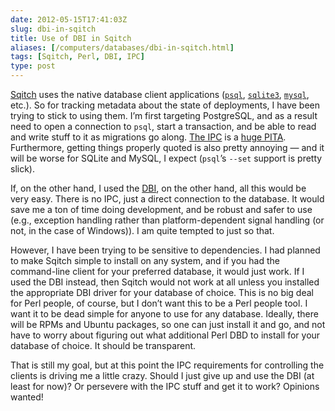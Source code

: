 ```yaml
--- 
date: 2012-05-15T17:41:03Z
slug: dbi-in-sqitch
title: Use of DBI in Sqitch
aliases: [/computers/databases/dbi-in-sqitch.html]
tags: [Sqitch, Perl, DBI, IPC]
type: post
---
```


[Sqitch] uses the native database client applications ([`psql`], [`sqlite3`],
[`mysql`], etc.). So for tracking metadata about the state of deployments, I
have been trying to stick to using them. I’m first targeting PostgreSQL, and as
a result need to open a connection to `psql`, start a transaction, and be able
to read and write stuff to it as migrations go along. [The IPC] is a [huge
PITA]. Furthermore, getting things properly quoted is also pretty annoying — and
it will be worse for SQLite and MySQL, I expect (`psql`’s `--set` support is
pretty slick).

If, on the other hand, I used the [DBI], on the other hand, all this would be
very easy. There is no IPC, just a direct connection to the database. It would
save me a ton of time doing development, and be robust and safer to use (e.g.,
exception handling rather than platform-dependent signal handling (or not, in
the case of Windows)). I am quite tempted to just so that.

However, I have been trying to be sensitive to dependencies. I had planned to
make Sqitch simple to install on any system, and if you had the command-line
client for your preferred database, it would just work. If I used the DBI
instead, then Sqitch would not work at all unless you installed the appropriate
DBI driver for your database of choice. This is no big deal for Perl people, of
course, but I don’t want this to be a Perl people tool. I want it to be dead
simple for anyone to use for any database. Ideally, there will be RPMs and
Ubuntu packages, so one can just install it and go, and not have to worry about
figuring out what additional Perl DBD to install for your database of choice. It
should be transparent.

That is still my goal, but at this point the IPC requirements for controlling
the clients is driving me a little crazy. Should I just give up and use the DBI
(at least for now)? Or persevere with the IPC stuff and get it to work? Opinions
wanted!

  [Sqitch]: http://sqitch.org/
  [`psql`]: http://www.postgresql.org/docs/current/static/app-psql.html
  [`sqlite3`]: http://man.he.net/man1/sqlite3
  [`mysql`]: http://dev.mysql.com/doc/refman/5.5/en/mysql.html
  [The IPC]: http://stackoverflow.com/questions/10569805/what-is-the-preferred-cross-platform-ipc-perl-module
  [huge PITA]: http://www.perlmonks.org/?node_id=970244
  [DBI]: https://metacpan.org/module/DBI
